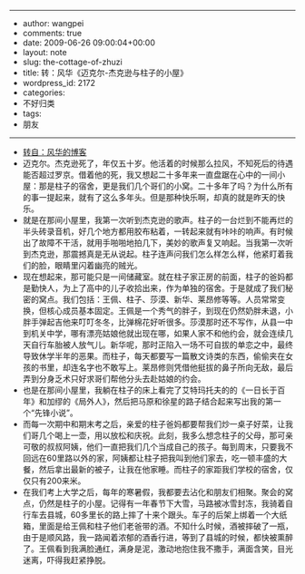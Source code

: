 - --
- author: wangpei
- comments: true
- date: 2009-06-26 09:00:04+00:00
- layout: note
- slug: the-cottage-of-zhuzi
- title: 转：风华《迈克尔-杰克逊与柱子的小屋》
- wordpress_id: 2172
- categories:
- 不好归类
- tags:
- 朋友
- --
- [转自：风华的博客](http://fenghua09.blogbus.com/logs/41506964.html)
- 迈克尔。杰克逊死了，年仅五十岁。他活着的时候那么拉风，不知死后的待遇能否超过罗京。借着他的死，我又想起二十多年来一直盘踞在心中的一间小屋：那是柱子的宿舍，更是我们几个哥们的小窝。二十多年了吗？为什么所有的事一提起来，就有了这么多年头。但是那种快乐啊，却真的就是昨天的快乐。
- 就是在那间小屋里，我第一次听到杰克逊的歌声。柱子的一台烂到不能再烂的半头砖录音机，好几个地方都用胶布粘着，一转起来就有咔咔的响声。有时候出了故障不干活，就用手啪啪地拍几下，美妙的歌声复又响起。当我第一次听到杰克逊，那震撼真是无从说起。柱子连声问我们怎么样怎么样，他紧盯着我们的脸，眼睛里闪着幽亮的贼光。
- 现在想起来，那可能只是一间储藏室。就在柱子家正房的前面，柱子的爸妈都是勤快人，为上了高中的儿子收拾出来，作为单独的宿舍。于是就成了我们秘密的窝点。我们包括：王佩、柱子、莎漠、新华、莱昂修等等。人员常常变换，但核心成员基本固定。王佩是一个秀气的胖子，到现在仍然奶胖未退，小胖手弹起吉他来叮叮冬冬，比弹棉花好听很多。莎漠那时还不写作，从县一中到机关中学，哪有漂亮姑娘他就出现在哪，如果人家不和他约会，就会连续几天自行车胎被人放气儿。新华呢，那时正陷入一场不可自拔的单恋之中，最终导致休学半年的恶果。而柱子，每天都要写一篇散文诗类的东西，偷偷夹在女孩的书里，却连名字也不敢写上。莱昂修则凭借他挺拔的鼻子所向无敌，最后弄到分身乏术只好求哥们帮他分头去赴姑娘的约会。
- 也是在那间小屋里，我躺在柱子的床上看完了艾特玛托夫的的《一日长于百年》和加缪的《局外人》，然后把马原和徐星的路子结合起来写出我的第一个“先锋小说”。
- 而每一次期中和期末考之后，亲爱的柱子爸妈都要帮我们炒一桌子好菜，让我们哥几个喝上一壶，用以放松和庆祝。此刻，我多么想念柱子的父母，那可亲可敬的叔叔阿姨，他们一直把我们几个当成自己的孩子。每到周末，只要我不回远在60里路以外的家，阿姨都让柱子把我叫到他们家去，吃一顿丰盛的大餐，然后拿出最新的被子，让我在他家睡。而柱子的家距我们学校的宿舍，仅仅只有200来米。
- 在我们考上大学之后，每年的寒暑假，我都要去沾化和朋友们相聚。聚会的窝点，仍然是柱子的小屋。记得有一年春节下大雪，马路被冰雪封冻，我骑着自行车去县城，60多里长的路上摔了十来个跟头。车子的后架上绑着一个大纸箱，里面是给王佩和柱子他们老爸带的酒。不知什么时候，酒被摔破了一瓶，由于是顺风路，我一路闻着浓郁的酒香行进，等到了县城的时候，都快被熏醉了。王佩看到我满脸通红，满身是泥，激动地抱住我不撒手，满面含笑，目光迷离，吓得我赶紧挣脱。
